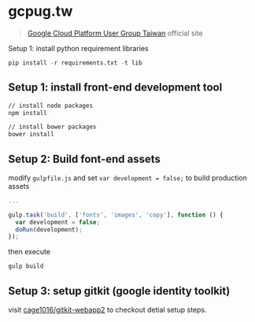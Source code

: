 gcpug.tw
========

> [Google Cloud Platform User Group Taiwan](http://gcpug.tw/) official site

Setup 1: install python requirement libraries

```python
pip install -r requirements.txt -t lib
```

Setup 1: install front-end development tool
-------------------------------------------

```sh
// install node packages
npm install

// install bower packages
bower install
```

Setup 2: Build font-end assets
------------------------------

modify `gulpfile.js` and set `var development = false;` to build production assets

```javascript
...

gulp.task('build', ['fonts', 'images', 'copy'], function () {
  var development = false;
  doRun(development);
});
```

then execute

```sh
gulp build
```

Setup 3: setup gitkit (google identity toolkit)
-----------------------------------------------

visit [cage1016/gitkit-webapp2](https://github.com/cage1016/gitkit-webapp2) to checkout detial setup steps.
